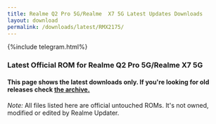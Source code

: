 ```yaml
---
title: Realme Q2 Pro 5G/Realme  X7 5G Latest Updates Downloads
layout: download
permalink: /downloads/latest/RMX2175/
---
```

<script>
    $(document).ready(function () {
        loadLatest("RMX2175");
    });
</script>

{%include telegram.html%}

<div class="col-12 mx-auto">
    <h3 class="title bg-light p-2 rounded">Latest Official ROM for Realme Q2 Pro 5G/Realme  X7 5G</h3>
    <h4>This page shows the latest downloads only. If you're looking for old releases check
        <a href="/downloads/archive/RMX2175/">the archive.</a></h4>
    <p><i>Note: </i>All files listed here are official untouched ROMs.
        It's not owned, modified or edited by Realme Updater.</p>
    <div id="downloads">
    </div>
</div>